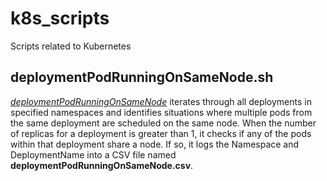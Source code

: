 # k8s_scripts
Scripts related to Kubernetes

## deploymentPodRunningOnSameNode.sh

 *[deploymentPodRunningOnSameNode]* iterates through all deployments in specified namespaces and identifies situations where multiple pods from the same deployment are scheduled on the same node. When the number of replicas for a deployment is greater than 1, it checks if any of the pods within that deployment share a node. If so, it logs the Namespace and DeploymentName into a CSV file named **deploymentPodRunningOnSameNode.csv**.


[deploymentPodRunningOnSameNode]: https://github.com/nikhilmaheshwari24/k8s_scripts/blob/master/deploymentPodRunningOnSameNode.sh